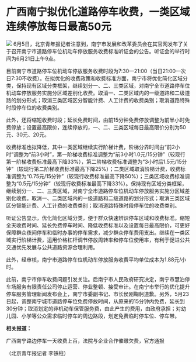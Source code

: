 

# 广西南宁拟优化道路停车收费，一类区域连续停放每日最高50元

![](https://inews.gtimg.com/om_bt/OWQZ0-FrbsorSSm5EsW5laKCRfz4Ky26SUmo5I2Yn-pEsAA/1000)
6月5日，北京青年报记者注意到，南宁市发展和改革委员会在其官网发布了关于召开南宁市道路停车位机动车停放服务收费标准听证会的公告。听证会的举行时间为6月21日上午9点。

目前南宁市道路停车位机动车停放服务收费时段为7:30—21:00（当日21:00—次日7:30不收费）。在拟优化的收费政策和收费标准方面，南宁市将优化简化区域分类，保持现有区域分类框架，继续划分一、二、三类区域，对南宁全市道路停车位机动车停放服务实施分区域差别化收费。取消一、二类区域内的一级道路和二级道路的划分形式；取消三类区域区分智能计费、人工计费的收费类别；取消道路特殊时段停车位的收费类别。

此外，还将缩短收费时段；延长免费时间，由前15分钟免费停放调整为前半小时免费停放；设置最高限价，连续停放的，一、二、三类区域每日最高限价分别为50元、30元、20元。

收费标准也拟降低，其中一类区域继续实行阶梯计费，阶梯分界时间由“前2小时”调整为“前3小时”，第一阶梯收费标准调整为“前3小时1.0元/15分钟”（较现行第一阶梯收费标准最高下降33%），第二阶梯收费标准调整为“3小时后1.5元/15分钟”（较现行第二阶梯收费标准最高下降25%）；二类区域取消阶梯计费，收费标准调整为“0.75元/15分钟”（较现行收费标准最高下降50%）；三类区域收费标准调整为“0.5元/15分钟”（较现行收费标准最高下降33%）。保持现有区域分类框架，继续划分一、二、三类区域，对南宁全市道路停车位机动车停放服务实施分区域差别化收费。取消一、二类区域内的一级道路和二级道路的划分形式；取消三类区域区分智能计费、人工计费的收费类别；取消道路特殊时段停车位的收费类别。

听证公告显示，优化简化区域分类，便于群众快速辨识停车区域和收费标准。缩短全天收费时间、延长免费停车时间、降低收费标准以及设置每日最高限价，可更好保障群众夜间停车和临时办事的停车需求，减少群众停车费用支出。继续在一类区域实行阶梯计费，运用价格杠杆调节停放周转率和停车位使用率，有利于促进公共交通优先发展与公共道路资源合理利用。

此外，经审核，南宁市道路停车位机动车停放服务收费平均单位成本为1.88元/小时。

此前，南宁市停车收费问题引发关注。后南宁市人民政府研究决定，南宁市慧泊停车场服务有限责任公司停止运营、停业整顿、接受审计。在南宁市举行的优化提升停车服务管理新闻发布会上，南宁市委副书记、市长侯刚鞠躬道歉。另外，5月23日起，调整南宁城市道路停车位免费停放时间，从原来的15分钟内免费，延长到30分钟；取消划定的非机动车保管服务费，由此产生的费用，由政府承担；对幼儿园、小学等公众需求临时停车的周边路段，划定免费临时停车位、停车带。

**相关报道：**

广西南宁路边停车一天收费上百，法院与企业合作催缴欠费，官方通报

（北京青年报记者 李铁柱）

